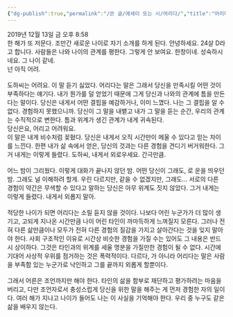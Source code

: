 ```yaml
---
{"dg-publish":true,"permalink":"/쓴 글/에세이 또는 시/어리다/","title":"어리다","tags":["나이","어른","조언","이해"],"noteIcon":""}
---
```


2019년 12월 13일 금 오후 8:58
<br/>
한 해가 또 저문다. 조만간 새로운 나이로 자기 소개를 하게 된다. 안녕하세요. 24살 D라고 합니다. 사람들은 나와 나이의 관계를 평한다. 그렇게 안 보여요. 한창이네. 성숙하시네요. 그 나이 같네.<br/>
넌 아직 어려.<br/>
<br/>
도하씨는 어려요. 이 말 듣기 싫었다. 어리다는 말은 그래서 당신을 만족시킬 어떤 것이 부족하다는 얘기다. 내가 뭔가를 덜 얻었기 때문에 그게 당신과 나와의 관계에 틈을 만든다는 말이다. 당신은 내게서 어떤 결핍을 예감하거나, 이미 느꼈다. 나는 그 결핍을 알 수 없다. 경험하지 못했으니까. 당신이 그 말을 내뱉고 내가 그 말을 듣는 순간, 우리의 관계는 수직적으로 변한다. 틈과 위계가 생긴 관계가 내게 귀속된다.<br/>
당신은요, 어리고 어려워요.<br/>
이 말은 내게 비수처럼 꽂혔다. 당신은 내게서 오직 시간만이 메울 수 있다고 믿는 차이를 느낀다. 한편 내가 삶 속에서 얻은, 당신의 것과는 다른 경험을 견디기 버거워한다. 그거 내게는 이렇게 들렸다. 도하씨, 내게서 외로우세요. 간극만큼.<br/>
<br/>
어느 밤이 그리웠다. 이렇게 대화가 끝나지 않던 밤. 어떤 당신이 그래도, 로 운을 띄우던 밤. 그래도 널 이해하려 할게. 우린 다르지만, 같을 수 없겠지만, 그래도... 서로의 다른 경험이 약간은 무색할 수 있다고 말하는 당신은 아무 위계도 짓지 않았다. 그거 내게는 이렇게 들렸다. 내게서 외롭지 말아.<br/>
<br/>
적당한 나이가 되면 어리다는 소릴 듣지 않을 것이다. 나보다 어린 누군가가 더 많이 생기고, 고되게 지나온 시간만큼 나이 어린 타인이 까마득하게 느껴질지 모른다. 그러나 전혀 다른 삶만큼이나 모두가 전혀 다른 경험의 질감을 가지고 살아간다는 것을 잊지 말아야 한다. 사회 구조적인 이유로 시간상 비슷한 경험을 가질 수는 있어도 그 내용은 반드시 상이하다. 그것은 타인과의 위계를 세울 명분을 가질만한 경험이 될 수 없다. 시간에 기대어 사상적 우위를 점거하는 것은 폭력적이다. 다르다, 가 아니라 어리다는 말은 사람을 부족함 있는 누군가로 낙인하고 그를 끝까지 외롭게 할뿐이다.<br/>
<br/>
그래서 어른은 조언까지만 해야 한다. 타인의 삶을 함부로 재단하고 평가하려는 마음을 버리고, 다만 조언자로서 충성스럽게 당신을 위한 말을 해주는 게 먼저 경험한 자의 일이다. 여러 해가 지나고 나이가 들어도 나는 이 사실을 기억해야 한다. 우리 중 누구도 같은 삶을 배우지 않는다.<br/>
